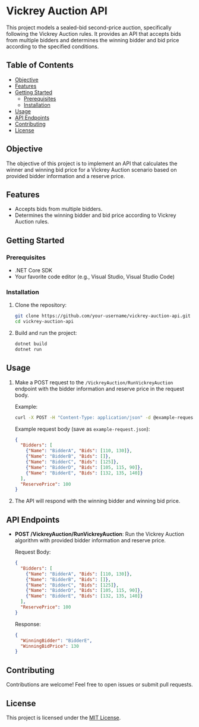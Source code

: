 # Vickrey Auction API

This project models a sealed-bid second-price auction, specifically following the Vickrey Auction rules. It provides an API that accepts bids from multiple bidders and determines the winning bidder and bid price according to the specified conditions.

## Table of Contents
- [Objective](#objective)
- [Features](#features)
- [Getting Started](#getting-started)
  - [Prerequisites](#prerequisites)
  - [Installation](#installation)
- [Usage](#usage)
- [API Endpoints](#api-endpoints)
- [Contributing](#contributing)
- [License](#license)

## Objective

The objective of this project is to implement an API that calculates the winner and winning bid price for a Vickrey Auction scenario based on provided bidder information and a reserve price.

## Features

- Accepts bids from multiple bidders.
- Determines the winning bidder and bid price according to Vickrey Auction rules.

## Getting Started

### Prerequisites

- .NET Core SDK
- Your favorite code editor (e.g., Visual Studio, Visual Studio Code)

### Installation

1. Clone the repository:

    ```bash
    git clone https://github.com/your-username/vickrey-auction-api.git
    cd vickrey-auction-api
    ```

2. Build and run the project:

    ```bash
    dotnet build
    dotnet run
    ```

## Usage

1. Make a POST request to the `/VickreyAuction/RunVickreyAuction` endpoint with the bidder information and reserve price in the request body.

    Example:

    ```bash
    curl -X POST -H "Content-Type: application/json" -d @example-request.json http://localhost:5000/VickreyAuction/RunVickreyAuction
    ```

    Example request body (save as `example-request.json`):

    ```json
    {
      "Bidders": [
        {"Name": "BidderA", "Bids": [110, 130]},
        {"Name": "BidderB", "Bids": []},
        {"Name": "BidderC", "Bids": [125]},
        {"Name": "BidderD", "Bids": [105, 115, 90]},
        {"Name": "BidderE", "Bids": [132, 135, 140]}
      ],
      "ReservePrice": 100
    }
    ```

2. The API will respond with the winning bidder and winning bid price.

## API Endpoints

- **POST /VickreyAuction/RunVickreyAuction**: Run the Vickrey Auction algorithm with provided bidder information and reserve price.

    Request Body:
    ```json
    {
      "Bidders": [
        {"Name": "BidderA", "Bids": [110, 130]},
        {"Name": "BidderB", "Bids": []},
        {"Name": "BidderC", "Bids": [125]},
        {"Name": "BidderD", "Bids": [105, 115, 90]},
        {"Name": "BidderE", "Bids": [132, 135, 140]}
      ],
      "ReservePrice": 100
    }
    ```

    Response:
    ```json
    {
      "WinningBidder": "BidderE",
      "WinningBidPrice": 130
    }
    ```

## Contributing

Contributions are welcome! Feel free to open issues or submit pull requests.

## License

This project is licensed under the [MIT License](LICENSE).
